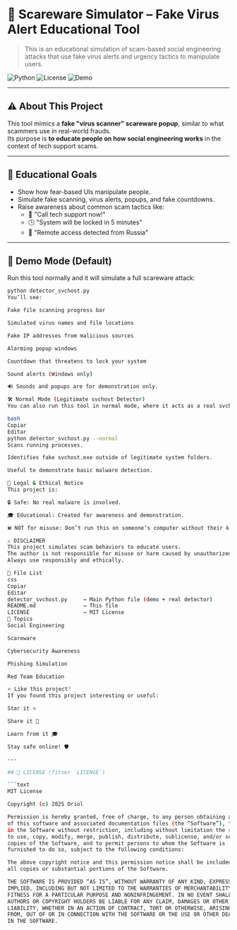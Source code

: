 
# 🚨 Scareware Simulator – Fake Virus Alert Educational Tool

> This is an educational simulation of scam-based social engineering attacks that use fake virus alerts and urgency tactics to manipulate users.

![Python](https://img.shields.io/badge/Python-3.10+-blue)
![License](https://img.shields.io/badge/License-MIT-green)
![Demo](https://img.shields.io/badge/Mode-DEMO-red)

---

## ⚠️ About This Project

This tool mimics a **fake "virus scanner" scareware popup**, similar to what scammers use in real-world frauds.  
Its purpose is **to educate people on how social engineering works** in the context of tech support scams.

---

## 🎯 Educational Goals

- Show how fear-based UIs manipulate people.
- Simulate fake scanning, virus alerts, popups, and fake countdowns.
- Raise awareness about common scam tactics like:
  - 🚨 "Call tech support now!"
  - 🕒 "System will be locked in 5 minutes"
  - 🧨 "Remote access detected from Russia"

---

## 🧪 Demo Mode (Default)

Run this tool normally and it will simulate a full scareware attack:

```bash
python detector_svchost.py
You’ll see:

Fake file scanning progress bar

Simulated virus names and file locations

Fake IP addresses from malicious sources

Alarming popup windows

Countdown that threatens to lock your system

Sound alerts (Windows only)

🔊 Sounds and popups are for demonstration only.

🛠️ Normal Mode (Legitimate svchost Detector)
You can also run this tool in normal mode, where it acts as a real svchost.exe process detector:

bash
Copiar
Editar
python detector_svchost.py --normal
Scans running processes.

Identifies fake svchost.exe outside of legitimate system folders.

Useful to demonstrate basic malware detection.

📜 Legal & Ethical Notice
This project is:

🔒 Safe: No real malware is involved.

🎓 Educational: Created for awareness and demonstration.

❌ NOT for misuse: Don’t run this on someone’s computer without their knowledge.

⚠️ DISCLAIMER
This project simulates scam behaviors to educate users.
The author is not responsible for misuse or harm caused by unauthorized use.
Always use responsibly and ethically.

📂 File List
css
Copiar
Editar
detector_svchost.py     → Main Python file (demo + real detector)
README.md               → This file
LICENSE                 → MIT License
🧠 Topics
Social Engineering

Scareware

Cybersecurity Awareness

Phishing Simulation

Red Team Education

⭐ Like this project?
If you found this project interesting or useful:

Star it ⭐

Share it 🔁

Learn from it 🎓

Stay safe online! 🛡️

---

## 📄 LICENSE (fitxer `LICENSE`)

```text
MIT License

Copyright (c) 2025 Oriol

Permission is hereby granted, free of charge, to any person obtaining a copy
of this software and associated documentation files (the “Software”), to deal
in the Software without restriction, including without limitation the rights  
to use, copy, modify, merge, publish, distribute, sublicense, and/or sell     
copies of the Software, and to permit persons to whom the Software is         
furnished to do so, subject to the following conditions:                      

The above copyright notice and this permission notice shall be included in    
all copies or substantial portions of the Software.                           

THE SOFTWARE IS PROVIDED “AS IS”, WITHOUT WARRANTY OF ANY KIND, EXPRESS OR   
IMPLIED, INCLUDING BUT NOT LIMITED TO THE WARRANTIES OF MERCHANTABILITY,     
FITNESS FOR A PARTICULAR PURPOSE AND NONINFRINGEMENT. IN NO EVENT SHALL THE  
AUTHORS OR COPYRIGHT HOLDERS BE LIABLE FOR ANY CLAIM, DAMAGES OR OTHER       
LIABILITY, WHETHER IN AN ACTION OF CONTRACT, TORT OR OTHERWISE, ARISING      
FROM, OUT OF OR IN CONNECTION WITH THE SOFTWARE OR THE USE OR OTHER DEALINGS 
IN THE SOFTWARE.
